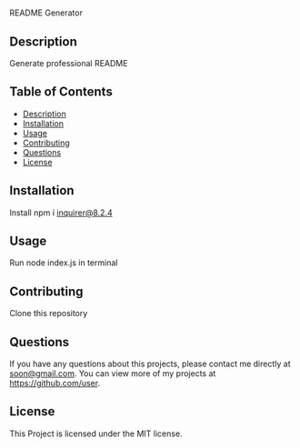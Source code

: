 # 
  README Generator
 
  ## Description 
  Generate professional README
  
  ## Table of Contents
  * [Description](#Description)
  * [Installation](#Installation)
  * [Usage](#Usage)
  * [Contributing](#Contributing)
  * [Questions](#Questions)
  * [License](#License)
  ## Installation
  Install npm i inquirer@8.2.4
 
  ## Usage
  Run node index.js in terminal
  
  ## Contributing
  Clone this repository
 
  ## Questions
  If you have any questions about this projects, please contact me directly at soon@gmail.com. You can view more of my projects at https://github.com/user.
  
  ## License
  This Project is licensed under the MIT license.
